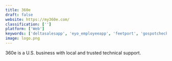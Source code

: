 ```yaml
---
title: 360e
draft: false 
website: https://my360e.com/
classification: ['']
platform: ['Web']
keywords: ['deltasalesapp', 'eyo_employeeapp', 'feetport', 'gospotcheck', 'komiko', 'loc8', 'managemart', 'motivity', 'oracle_siebel_field_service', 'pestpac', 'pobuca_sales', 'reachout', 'salesforce_service_cloud', 'service_cloud_field_service', 'service_order_manager', 'servicemax', 'servicepro', 'smart_service', 'team_tracker', 'tookan', 'vainu']
image: logo.png
---
```

360e is a U.S. business with local and trusted technical support.